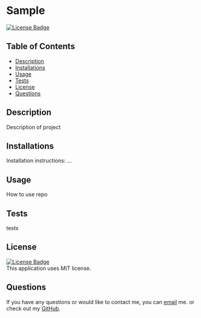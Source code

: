 # Sample

[![License Badge](https://img.shields.io/static/v1?label=License&message=MIT&color=blue&?style=plastic&link=https://choosealicense.com/licenses/mit/)](https://choosealicense.com/licenses/mit/)

  ## Table of Contents
  - [Description](#Description)
  - [Installations](#Installations)
  - [Usage](#Usage)
  - [Tests](#Tests)
  - [License](#License)
  - [Questions](#Questions)

  ## Description
  Description of project

  ## Installations
  Installation instructions: ...

  ## Usage
  How to use repo

  ## Tests
  tests

  ## License
  [![License Badge](https://img.shields.io/static/v1?label=License&message=MIT&color=blue&?style=plastic&link=https://choosealicense.com/licenses/mit/)](https://choosealicense.com/licenses/mit/)
  </br>
  This application uses MIT license. 

  ## Questions 
  If you have any questions or would like to contact me, you can [email](mailto:email) me. 
  or check out my [GitHub](https://github.com/username).

